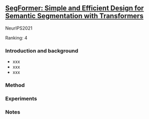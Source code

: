## [SegFormer: Simple and Efficient Design for Semantic Segmentation with Transformers](https://arxiv.org/abs/2105.15203)
NeurIPS2021

Ranking: 4
### Introduction and background
- xxx
- xxx
- xxx

### Method

### Experiments

### Notes
